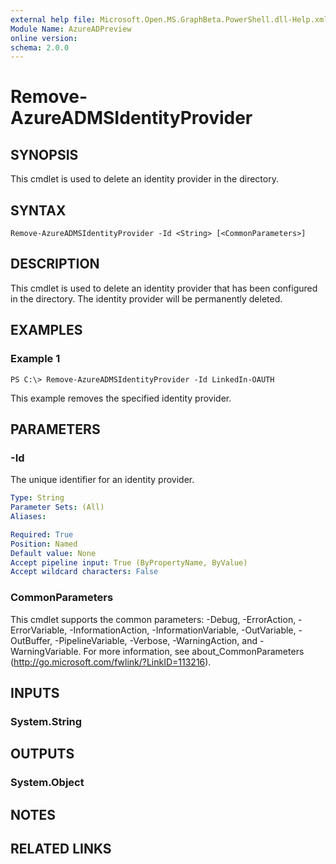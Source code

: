 ```yaml
---
external help file: Microsoft.Open.MS.GraphBeta.PowerShell.dll-Help.xml
Module Name: AzureADPreview
online version:
schema: 2.0.0
---
```


# Remove-AzureADMSIdentityProvider

## SYNOPSIS
This cmdlet is used to delete an identity provider in the directory.

## SYNTAX

```
Remove-AzureADMSIdentityProvider -Id <String> [<CommonParameters>]
```

## DESCRIPTION
This cmdlet is used to delete an identity provider that has been configured in the directory.
The identity provider will be permanently deleted.

## EXAMPLES

### Example 1
```
PS C:\> Remove-AzureADMSIdentityProvider -Id LinkedIn-OAUTH
```

This example removes the specified identity provider.

## PARAMETERS

### -Id
The unique identifier for an identity provider.

```yaml
Type: String
Parameter Sets: (All)
Aliases:

Required: True
Position: Named
Default value: None
Accept pipeline input: True (ByPropertyName, ByValue)
Accept wildcard characters: False
```

### CommonParameters
This cmdlet supports the common parameters: -Debug, -ErrorAction, -ErrorVariable, -InformationAction, -InformationVariable, -OutVariable, -OutBuffer, -PipelineVariable, -Verbose, -WarningAction, and -WarningVariable.
For more information, see about_CommonParameters (<http://go.microsoft.com/fwlink/?LinkID=113216>).

## INPUTS

### System.String

## OUTPUTS

### System.Object

## NOTES

## RELATED LINKS

